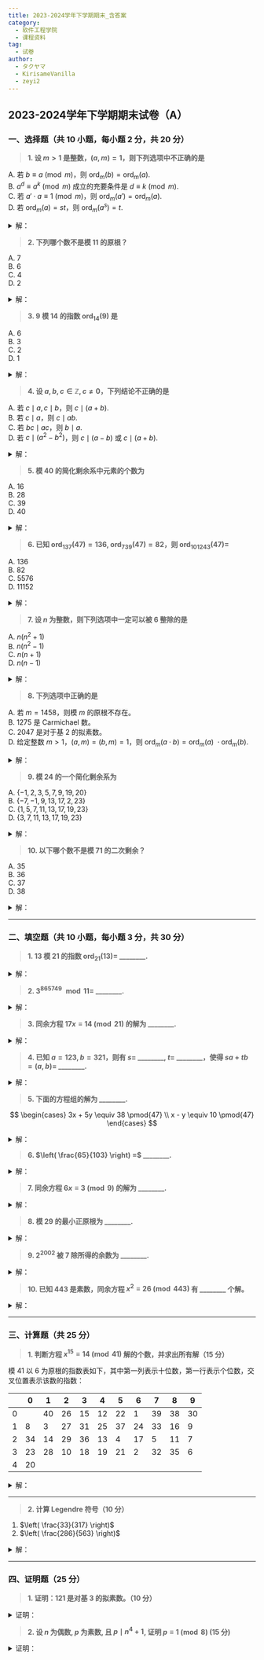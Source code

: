 ```yaml
---
title: 2023-2024学年下学期期末_含答案
category:
  - 软件工程学院
  - 课程资料
tag:
  - 试卷
author:
  - タクヤマ
  - KirisameVanilla
  - zeyi2
---
```


## 2023-2024学年下学期期末试卷（A）  

### 一、选择题（共 10 小题，每小题 2 分，共 20 分）

> **1. 设 $m > 1$ 是整数，$(a, m) = 1$，则下列选项中不正确的是**

A. 若 $b \equiv a \pmod{m}$，则 $\mathrm{ord}_m(b) = \mathrm{ord}_m(a)$.<br>
B. $a^d \equiv a^k \pmod{m}$ 成立的充要条件是 $d \equiv k \pmod{m}$.<br>
C. 若 $a' \cdot a \equiv 1 \pmod{m}$，则 $\mathrm{ord}_m(a') = \mathrm{ord}_m(a)$.<br>
D. 若 $\mathrm{ord}_m(a) = st$，则 $\mathrm{ord}_m(a^s) = t$.

<details>
<summary>解：</summary>
B
  
$a^d \equiv a^k \pmod{m}$ 成立的充要条件是 $d \equiv k \pmod{(\mathrm{ord}_m(a))}$
</details>

> **2. 下列哪个数不是模 11 的原根？**

A. 7<br>
B. 6<br>
C. 4<br>
D. 2

<details>
<summary>解：</summary>
C
  
简单验证即可
</details>

> **3. 9 模 14 的指数 $\mathrm{ord}_{14}(9)$ 是**

A. 6<br>
B. 3<br>
C. 2<br>
D. 1

<details>
<summary>解：</summary>
B
  
简单计算即可
</details>

> **4. 设 $a, b, c \in \mathbb{Z}, c \ne 0$，下列结论不正确的是**

A. 若 $c \mid a, c \mid b$，则 $c \mid (a + b)$.  
B. 若 $c \mid a$，则 $c \mid ab$.  
C. 若 $bc \mid ac$，则 $b \mid a$.  
D. 若 $c \mid (a^2 - b^2)$，则 $c \mid (a - b)$ 或 $c \mid (a + b)$.

<details>
<summary>解：</summary>
D
  
例如 $a - b = 3, a + b = 5, c = 15$
</details>

> **5. 模 40 的简化剩余系中元素的个数为**

A. 16<br>
B. 28<br>
C. 39<br>
D. 40

<details>
<summary>解：</summary>
A

$\varphi(40) = 16$
</details>

> **6. 已知 $\mathrm{ord}_{137}(47) = 136$, $\mathrm{ord}_{739}(47) = 82$，则 $\mathrm{ord}_{101243}(47) =$**

A. 136<br>
B. 82<br>
C. 5576<br>
D. 11152

<details>
<summary>解：</summary>
C  
因为 $(137, 739) = 1, 137*739 = 101243$, 故 $\mathrm{ord}_{101243}(47) = [\mathrm{ord}_{137}(47), \mathrm{ord}_{739}(47)] = [136, 82] = 5576$
</details>

> **7. 设 $n$ 为整数，则下列选项中一定可以被 6 整除的是**

A. $n(n^2 + 1)$  
B. $n(n^2 - 1)$  
C. $n(n + 1)$  
D. $n(n - 1)$

<details>
<summary>解：</summary>
B

$n(n^2 - 1) = n(n-1)(n+1)$，因子中必然存在2与3，故能被6整除
</details>

> **8. 下列选项中正确的是**

A. 若 $m = 1458$，则模 $m$ 的原根不存在。  
B. 1275 是 Carmichael 数。  
C. 2047 是对于基 2 的拟素数。  
D. 给定整数 $m > 1$，$(a,m) = (b,m) = 1$，则 $\mathrm{ord}_m(a \cdot b) = \mathrm{ord}_m(a)\ \cdot \mathrm{ord}_m(b)$.

<details>
<summary>解：</summary>
C

简单验证即可
</details>

> **9. 模 24 的一个简化剩余系为**

A. $\{-1, 2, 3, 5, 7, 9, 19, 20\}$  
B. $\{-7, -1, 9, 13, 17, 2, 23\}$  
C. $\{1, 5, 7, 11, 13, 17, 19, 23\}$  
D. $\{3, 7, 11, 13, 17, 19, 23\}$

<details>
<summary>解：</summary>
C

由定义验证即可
</details>

> **10. 以下哪个数不是模 71 的二次剩余？**  

A. 35<br>
B. 36<br>
C. 37<br>
D. 38

<details>
<summary>解：</summary>
A

计算勒让德符号即可
</details>

---

### 二、填空题（共 10 小题，每小题 3 分，共 30 分）

> **1. 13 模 21 的指数 $\mathrm{ord}_{21}(13) =$ ________.**

<details>
<summary>解：</summary>
2

$13^2 = 169 \equiv 1 \pmod{21}$，故 $\mathrm{ord}_{21}(13) = 2$
</details>

> **2. $3^{865749} \mod 11 =$ ________.**

<details>
<summary>解：</summary>
4

因为 $(3, 11) = 1$，故 $3^{10} \equiv 1 \pmod{11}$，则 $3^{865749} \equiv 3^9 \equiv 4 \pmod{11}$
</details>

> **3. 同余方程 $17x \equiv 14 \pmod{21}$ 的解为 ________.**

<details>
<summary>解：</summary>
$x \equiv 7 \pmod{21}$

先计算17在模21下的逆元，简单计算得到 $17 * 5 \equiv 1 \pmod{21}$，再变形原方程为 $5 * 17x \equiv 5 * 14 \pmod{21}$，即 $x \equiv 70 \equiv 7 \pmod{21}$
</details>

> **4. 已知 $a = 123, b = 321$，则有 $s =$ ________, $t =$ ________，使得 $sa + tb = (a, b) =$ ________.**

<details>
<summary>解：</summary>
$s = 47, t = -18, (a,b) = 3$
  
进行exgcd即可，算法参见教材第一章
</details>

> **5. 下面的方程组的解为 ________.**

$$ \begin{cases}
3x + 5y \equiv 38 \pmod{47} \\
x - y \equiv 10 \pmod{47}
\end{cases} $$

<details>
<summary>解：</summary>
$x \equiv 11 \pmod{47}, y \equiv 1 \pmod{47}$

变形后解一元一次同余方程即可
</details>

> **6. $\left( \frac{65}{103} \right) =$ ________.**

<details>
<summary>解：</summary>
-1

简单计算勒让德符号
</details>

> **7. 同余方程 $6x \equiv 3 \pmod{9}$ 的解为 ________.**

<details>
<summary>解：</summary>
$x \equiv 2, 5, 8 \pmod{9}$

做法同3，注意多解
</details>

> **8. 模 29 的最小正原根为 ________.**

<details>
<summary>解：</summary>
2

简单检验计算即可
</details>

> **9. $2^{2002}$ 被 7 除所得的余数为 ________.**

<details>
<summary>解：</summary>
2

做法同2
</details>

> **10. 已知 443 是素数，同余方程 $x^2 \equiv 26 \pmod{443}$ 有 ________ 个解。**

<details>
<summary>解：</summary>
0

计算勒让德符号 $\left( \frac{26}{443} \right)$即可
</details>

---

### 三、计算题（共 25 分）

> **1. 判断方程 $x^{15} \equiv 14 \pmod{41}$ 解的个数，并求出所有解（15 分）**

模 41 以 6 为原根的指数表如下，其中第一列表示十位数，第一行表示个位数，交叉位置表示该数的指数：

|     | 0 | 1 | 2 | 3 | 4 | 5 | 6 | 7 | 8 | 9 |
|-----|---|---|---|---|---|---|---|---|---|---|
| 0   |   | 40| 26| 15| 12| 22| 1 | 39| 38| 30|
| 1   | 8 | 3 | 27| 31| 25| 37| 24| 33| 16| 9 |
| 2   | 34| 14| 29| 36| 13| 4 | 17| 5 | 11| 7 |
| 3   | 23| 28| 10| 18| 19| 21| 2 | 32| 35| 6 |
| 4   | 20|   |   |   |   |   |   |   |   |   |

<details>
<summary>解：</summary>

$\because\varphi(41)=40,\ (\varphi(41),15)=5$  
$\therefore\text{方程有5个解}$  
$x^{15}\equiv14\ (mod\ 41)$  
查表得 $14\equiv6^{25}\ (mod\ 41)$  
令 $x\equiv\ 6^a\ (mod\ 41)$  
则有 $6^{a^{15}}\equiv6^{25}\ (mod\ 41)$  
即 $6^{15a}\equiv6^{25}\ (mod\ 41)$  
则 $15a\equiv25\ (mod\ 40)$  
化为 $3a\equiv5\ (mod\ 8)$，该式解为 $a\equiv7\ (mod\ 8)$  
故解为 $a\equiv7,15,23,31,39\ (mod\ 40)$  
查表得原式解为 $x\equiv29,3,30,13,7\ (mod\ 41)$

</details>

---

> **2. 计算 Legendre 符号（10 分）**

1) $\left( \frac{33}{317} \right)$  
2) $\left( \frac{286}{563} \right)$

<details>
<summary>解：</summary>

勒让德符号的计算较为简单，这里不给出解题过程，两问的答案分别是-1，-1

</details>

---

### 四、证明题（25 分）

> **1. 证明：121 是对基 3 的拟素数。（10 分）**

<details>
<summary>证明：</summary>

要证121是基3的拟素数，即证 $3^{120}\equiv1\ (mod\ 121)$  

一种常见的思路：  
显然121与3互素，由欧拉定理， $\varphi(121)=11^2-11=110,3^{\varphi(121)}=3^{110}\equiv1\ (mod\ 121)$  
所以 $3^{120}\equiv3^{10}\ (mod\ 121)$, $3^{10}$显然可以手动验算，得证  

另一种可能性：  
尝试逐个检验后发现 $3^{5}=243\equiv1\ (mod\ 121),5|120$，直接得证

</details>

> **2. 设 $n$ 为偶数, $p$ 为素数, 且 $p \mid n^{4} + 1$, 证明 $p \equiv 1 \pmod 8$ (15 分)**

<details>
<summary>证明：</summary>

显然p不为2  

$\because p|n^4+1$  
$\therefore n^4+1\equiv 0\ (mod \ p)$  
$\therefore n^4+2n^2+1\equiv 2n^2\ (mod \ p)$  
$\therefore (n^2+1)^2\equiv 2n^2\ (mod \ p)$  

由二次剩余的定义，知式子右边是模p的二次剩余  
$\therefore(\frac{2n^2}{p})=1$  

又 $\because (n,p)=1$  
$\therefore(\frac{2}{p})=1$  
$\therefore p\equiv 1,-1\ (mod\ 8)$  

类似的，有 $n^4-2n^2+1\equiv -2n^2\ (mod \ p),(\frac{-2}{p})=1$  
分别检验 $p\equiv 1\ (mod\ 8)$ 与 $p\equiv -1\ (mod\ 8)$，发现只有 $p\equiv 1\ (mod\ 8)$满足条件，得证
</details>
